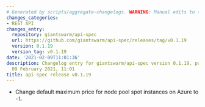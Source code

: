 ```yaml
---
# Generated by scripts/aggregate-changelogs. WARNING: Manual edits to this files will be overwritten.
changes_categories:
- REST API
changes_entry:
  repository: giantswarm/api-spec
  url: https://github.com/giantswarm/api-spec/releases/tag/v0.1.19
  version: 0.1.19
  version_tag: v0.1.19
date: '2021-02-09T11:01:36'
description: Changelog entry for giantswarm/api-spec version 0.1.19, published on
  09 February 2021, 11:01
title: api-spec release v0.1.19
---
```


* Change default maximum price for node pool spot instances on Azure to `-1`.
